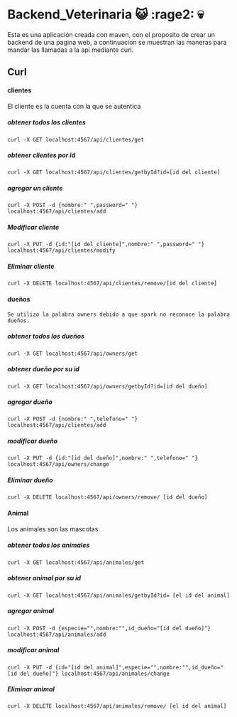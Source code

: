 # Backend_Veterinaria :smiley_cat: :rage2: :skull:

Esta es una aplicación creada con maven, con el proposito de crear un backend de una pagina web, a continuacion se muestran las maneras para mandar las llamadas a la api mediante curl.

## Curl

#### clientes

El cliente es la cuenta con la que se autentica

##### obtener todos los clientes
    curl -X GET localhost:4567/api/clientes/get

##### obtener clientes por id
    curl -X GET localhost:4567/api/clientes/getbyId?id=[id del cliente]

##### agregar un cliente
    curl -X POST -d {nombre:" ",password=" "} localhost:4567/api/clientes/add

##### Modificar cliente
    curl -X PUT -d {id:"[id del cliente]",nombre:" ",password=" "} localhost:4567/api/clientes/modify

##### Eliminar cliente
    curl -X DELETE localhost:4567/api/clientes/remove/[id del cliente]

#### dueños 
    Se utilizo la palabra owners debido a que spark no reconoce la palabra dueños.

##### obtener todos los dueños
    curl -X GET localhost:4567/api/owners/get

##### obtener dueño por su id
    curl -X GET localhost:4567/api/owners/getbyId?id=[id del dueño]

##### agregar dueño
    curl -X POST -d {nombre:" ",telefono=" "} localhost:4567/api/clientes/add

##### modificar dueño
    curl -X PUT -d {id:"[id del dueño]",nombre:" ",telefono=" "} localhost:4567/api/owners/change

##### Eliminar dueño
    curl -X DELETE localhost:4567/api/owners/remove/ [id del dueño]

#### Animal 

Los animales son las mascotas

##### obtener todos los animales
    curl -X GET localhost:4567/api/animales/get

##### obtener animal por su id
    curl -X GET localhost:4567/api/animales/getbyId?id= [el id del animal]

##### agregar animal
    curl -X POST -d {especie="",nombre:"",id_dueño="[id del dueño]"} localhost:4567/api/animales/add

##### modificar animal
    curl -X PUT -d {id="[id del animal]",especie="",nombre:"",id_dueño="[id del dueño]"} localhost:4567/api/animales/change

##### Eliminar animal
    curl -X DELETE localhost:4567/api/animales/remove/ [el id del animal]
